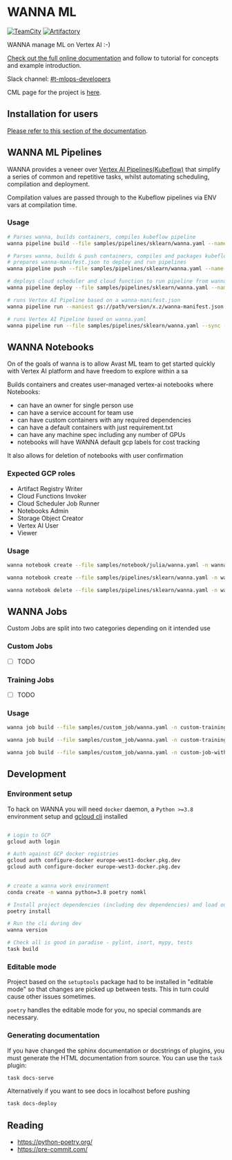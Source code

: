 # WANNA ML

[![TeamCity](https://teamcity.ida.avast.com/app/rest/builds/buildType:BigDataSystem_Projects_Wanna_ML_Publish___Release,branch:<default>/statusIcon)](https://teamcity.ida.avast.com/project/BigDataSystem_Projects_Wanna_ML?mode=builds)
[![Artifactory](https://pypi-badger.luft.avast.com/image/pypi-local/wanna-ml)](https://artifactory.ida.avast.com/artifactory/webapp/#/artifacts/browse/tree/General/pypi-local/wanna-ml)

WANNA manage ML on Vertex AI :-)

[Check out the full online documentation](https://git.int.avast.com/pages/bds/wanna-ml/) and follow to tutorial for concepts and example introduction.

Slack channel: [#t-mlops-developers](https://avast.slack.com/messages/t-mlops-developers/)

CML page for the project is [here](https://cml.avast.com/display/BDS/Cloud+ML+-+WANNA).

## Installation for users

[Please refer to this section of the documentation](https://git.int.avast.com/pages/bds/wanna-ml/installation/).


## WANNA ML Pipelines

WANNA provides a veneer over [Vertex AI Pipelines(Kubeflow)](https://cloud.google.com/vertex-ai/docs/pipelines/introduction) that simplify a series of common and repetitive tasks, whilst automating scheduling, compilation and deployment.

Compilation values are passed through to the Kubeflow pipelines via ENV vars at compilation time.

### Usage

```bash
# Parses wanna, builds containers, compiles kubeflow pipeline
wanna pipeline build --file samples/pipelines/sklearn/wanna.yaml --name wanna-sklearn-sample

# Parses wanna, builds & push containers, compiles and packages kubeflow pipeline, 
# prepares wanna-manifest.json to deploy and run pipelines
wanna pipeline push --file samples/pipelines/sklearn/wanna.yaml --name wanna-sklearn-sample --version 0.0.1

# deploys cloud scheduler and cloud function to run pipeline from wanna-manifest.json
wanna pipeline deploy --file samples/pipelines/sklearn/wanna.yaml --name wanna-sklearn-sample --env local --version 0.0.1

# runs Vertex AI Pipeline based on a wanna-manifest.json
wanna pipeline run --maniest gs://path/version/x.z/wanna-manifest.json --params path/to/params.yaml

# runs Vertex AI Pipeline based on wanna.yaml
wanna pipeline run --file samples/pipelines/sklearn/wanna.yaml --sync --params samples/pipelines/sklearn/params.yaml
```

## WANNA Notebooks
On of the goals of wanna is to allow Avast ML team to get started quickly with Vertex AI platform 
and have freedom to explore within a sa  

Builds containers and creates user-managed vertex-ai notebooks where Notebooks:
* can have an owner for single person use
* can have a service account for team use
* can have custom containers with any required dependencies
* can have a default containers with just requirement.txt
* can have any machine spec including any number of GPUs
* notebooks will have WANNA default gcp labels for cost tracking

It also allows for deletion of notebooks with user confirmation

### Expected GCP roles
* Artifact Registry Writer
* Cloud Functions Invoker
* Cloud Scheduler Job Runner
* Notebooks Admin
* Storage Object Creator
* Vertex AI User
* Viewer

### Usage

```bash
wanna notebook create --file samples/notebook/julia/wanna.yaml -n wanna-notebook-julia

wanna notebook create --file samples/pipelines/sklearn/wanna.yaml -n wanna-sklearn-sample-notebook

wanna notebook delete --file samples/pipelines/sklearn/wanna.yaml -n wanna-sklearn-sample-notebook
```

## WANNA Jobs
Custom Jobs are split into two categories depending on it intended use

### Custom Jobs
* [ ] TODO

### Training Jobs
* [ ] TODO

### Usage

```bash
wanna job build --file samples/custom_job/wanna.yaml -n custom-training-job-with-python-package

wanna job build --file samples/custom_job/wanna.yaml -n custom-training-job-with-containers

wanna job build --file samples/custom_job/wanna.yaml -n custom-job-with-containers
````

## Development

### Environment setup

To hack on WANNA you will need `docker` daemon, a `Python >=3.8` environment setup and [gcloud cli](https://cloud.google.com/sdk/docs/install-sdk) installed

```bash

# Login to GCP
gcloud auth login

# Auth against GCP docker registries
gcloud auth configure-docker europe-west1-docker.pkg.dev 
gcloud auth configure-docker europe-west3-docker.pkg.dev
 

# create a wanna work environment
conda create -n wanna python=3.8 poetry nomkl 

# Install project dependencies (including dev dependencies) and load our cli  into a Python virtual environment managed by Poetry 
poetry install

# Run the cli during dev
wanna version

# Check all is good in paradise - pylint, isort, mypy, tests
task build

```

### Editable mode
Project based on the `setuptools` package had to be installed in "editable mode"
so that changes are picked up between tests. This in turn could cause other
issues sometimes.

`poetry` handles the editable mode for you, no special commands are necessary.

### Generating documentation
If you have changed the sphinx documentation or docstrings of plugins, you must
generate the HTML documentation from source. You can use the `task` plugin:
```bash
task docs-serve
```

Alternatively if you want to see docs in localhost before pushing
```bash
task docs-deploy
```

## Reading
* https://python-poetry.org/
* https://pre-commit.com/
